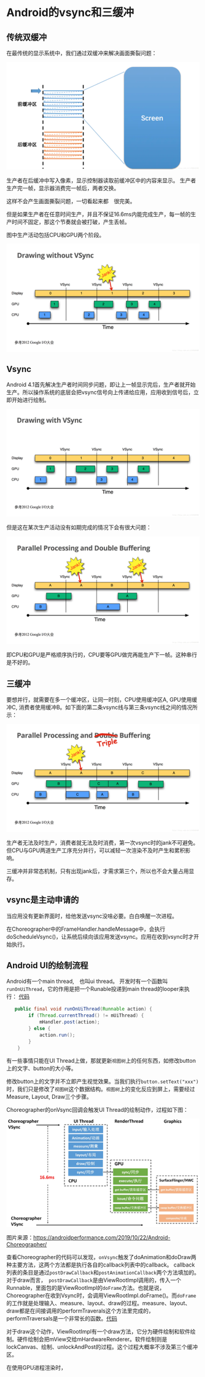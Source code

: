 # Android的vsync和三缓冲

## 传统双缓冲

在最传统的显示系统中，我们通过双缓冲来解决画面撕裂问题：

![](/assets/res/2021-12-24-11-46-29.png)

生产者在后缓冲中写入像素，显示控制器读取前缓冲区中的内容来显示。
生产者生产完一帧，显示器消费完一帧后，两者交换。

这样不会产生画面撕裂问题，一切看起来都　很完美。


但是如果生产者在任意时间生产，并且不保证16.6ms内能完成生产，每一帧的生产时间不固定，那这个节奏就会被打破，产生丢帧。

图中生产活动包括CPU和GPU两个阶段。

![](/assets/res/2021-12-24-11-57-31.png)

## Vsync

Android 4.1首先解决生产者时间同步问题，即让上一帧显示完后，生产者就开始生产。所以操作系统的底层会把vsync信号向上传递给应用，应用收到信号后，立即开始进行绘制。

![](/assets/res/2021-12-24-11-58-46.png)

但是这在某次生产活动没有如期完成的情况下会有很大问题：

![](/assets/res/2021-12-24-12-00-52.png)

即CPU和GPU是严格顺序执行的，CPU要等GPU做完再能生产下一帧。这种串行是不好的。

## 三缓冲

要想并行，就需要在多一个缓冲区，让同一时刻，CPU使用缓冲区A, GPU使用缓冲C, 消费者使用缓冲B。如下面的第二条vsync线与第三条vsync线之间的情况所示：

![](/assets/res/2021-12-24-14-12-42.png)

生产者无法及时生产，消费者就无法及时消费，第一次vsync时的jank不可避免。
但CPU与GPU两道生产工序充分并行，可以减轻一次渲染不及时产生和累积影响。

三缓冲并非常态机制，只有出现jank后，才需求第三个，所以也不会大量占用显存。

## vsync是主动申请的

当应用没有更新界面时，给他发送vsync没啥必要。白白唤醒一次进程。

在Choreographer中的FrameHandler.handleMessage中，会执行doScheduleVsync()，让系统后续向该应用发送vsync。应用在收到vsync时才开始执行。

## Android UI的绘制流程

Android有一个main thread,　也叫ui thread。
开发时有一个函数叫`runOnUiThread`，它的作用是把一个Runable投递到main thread的looper来执行：
[代码](https://android.googlesource.com/platform/frameworks/base/+/master/core/java/android/app/Activity.java)

```java
   public final void runOnUiThread(Runnable action) {
        if (Thread.currentThread() != mUiThread) {
            mHandler.post(action);
        } else {
            action.run();
        }
    }
```

有一些事情只能在UI Thread上做，那就更新`视图树`上的任何东西，如修改button上的文字、button的大小等。

修改button上的文字并不立即产生视觉效果。当我们执行`button.setText("xxx")`时，我们只是修改了`视图树`这个数据结构。`视图树`上的变化反应到屏上，需要经过Measure, Layout, Draw三个步骤。

Choreographer的onVsync回调会触发UI Thread的绘制动作，过程如下图：　

![](/assets/res/2021-12-24-15-07-38.png)

图片来源：https://androidperformance.com/2019/10/22/Android-Choreographer/

查看Choreographer的代码可以发现，`onVsync`触发了doAnimation和doDraw两种主要方法，这两个方法都是执行各自的callback列表中的callback。
callback列表的条目是通过`postDrawCallback`和`postAnimationCallback`两个方法填加的。对于draw而言，　`postDrawCallback`是由ViewRootImpl调用的，传入一个Runnable，里面包的是ViewRootImpl的`doFrame`方法。也就是说，Choreographer在收到Vsync时，会调用ViewRootImpl.doFrame()。而`doFrame`的工作就是处理输入、measure、layout、draw的过程。measure、layout、draw都是在间接调用的performTraverals这个方法里完成的，performTraversals是一个非常长的函数。[代码](https://android.googlesource.com/platform/frameworks/base/+/a175a5b/core/java/android/view/ViewRootImpl.java)

对于draw这个动作，ViewRootImpl有一个draw方法，它分为硬件绘制和软件绘制。硬件绘制会把mView交给mHardwareRenderer。软件绘制则是lockCanvas、绘制、unlockAndPost的过程。这个过程大概率不涉及第三个缓冲区。

在使用GPU进程渲染时，